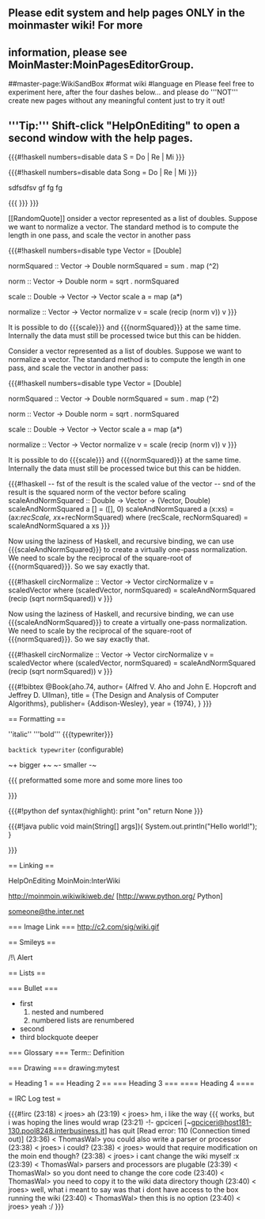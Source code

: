 ## Please edit system and help pages ONLY in the moinmaster wiki! For more
## information, please see MoinMaster:MoinPagesEditorGroup.
##master-page:WikiSandBox
#format wiki
#language en
Please feel free to experiment here, after the four dashes below... and please do '''NOT''' create new pages without any meaningful content just to try it out!

'''Tip:''' Shift-click "HelpOnEditing" to open a second window with the help pages.
----

{{{#!haskell numbers=disable
data S = Do | Re | Mi 
}}}

{{{#!haskell numbers=disable
data Song = Do | Re | Mi 
}}}

 sdfsdfsv  gf fg fg 

{{{
\}\}\}
}}}

[[RandomQuote]]
onsider a vector represented as a list of doubles.  Suppose we want to normalize a vector.  The standard method is to compute the length in one pass, and scale the vector in another pass

{{{#!haskell numbers=disable
type Vector = [Double]

normSquared :: Vector -> Double
normSquared = sum . map (^2)

norm :: Vector -> Double
norm = sqrt . normSquared

scale :: Double -> Vector -> Vector
scale a = map (a*)

normalize :: Vector -> Vector
normalize v = scale (recip (norm v)) v
}}}

It is possible to do {{{scale}}} and {{{normSquared}}} at the same time. Internally the data must still be processed twice but this can be hidden.

Consider a vector represented as a list of doubles.  Suppose we want to normalize a vector.  The standard method is to compute the length in one pass, and scale the vector in another pass:

{{{#!haskell numbers=disable
type Vector = [Double]

normSquared :: Vector -> Double
normSquared = sum . map (^2)

norm :: Vector -> Double
norm = sqrt . normSquared

scale :: Double -> Vector -> Vector
scale a = map (a*)

normalize :: Vector -> Vector
normalize v = scale (recip (norm v)) v
}}}

It is possible to do {{{scale}}} and {{{normSquared}}} at the same time. Internally the data must still be processed twice but this can be hidden.

{{{#!haskell
-- fst of the result is the scaled value of the vector
-- snd of the result is the squared norm of the vector before scaling
scaleAndNormSquared :: Double -> Vector -> (Vector, Double)
scaleAndNormSquared a [] = ([], 0)
scaleAndNormSquared a (x:xs) = (a*x:recScale, x*x+recNormSquared)
  where (recScale, recNormSquared) = scaleAndNormSquared a xs
}}}

Now using the laziness of Haskell, and recursive binding, we can use {{{scaleAndNormSquared}}} to create a virtually one-pass normalization. We need to scale by the reciprocal of the square-root of {{{normSquared}}}.  So we say exactly that.

{{{#!haskell
circNormalize :: Vector -> Vector
circNormalize v = scaledVector
  where (scaledVector, normSquared) = scaleAndNormSquared (recip (sqrt normSquared)) v
}}}

Now using the laziness of Haskell, and recursive binding, we can use {{{scaleAndNormSquared}}} to create a virtually one-pass normalization. We need to scale by the reciprocal of the square-root of {{{normSquared}}}.  So we say exactly that.

{{{#!haskell
circNormalize :: Vector -> Vector
circNormalize v = scaledVector
  where (scaledVector, normSquared) = scaleAndNormSquared (recip (sqrt normSquared)) v
}}}




{{{#!bibtex
@Book{aho.74,
  author= {Alfred V. Aho and John E. Hopcroft and Jeffrey D. Ullman},
  title = {The Design and Analysis of Computer Algorithms},
  publisher= {Addison-Wesley},
  year  = {1974},
}
}}}




== Formatting ==

''italic'' '''bold''' {{{typewriter}}} 

`backtick typewriter` (configurable)

~+ bigger +~ ~- smaller -~

{{{
preformatted some more
and some more lines too

}}}

{{{#!python
def syntax(highlight):
    print "on"
    return None
}}}


{{{#!java
  public void main(String[] args]){
     System.out.println("Hello world!");
  } 

}}}


== Linking ==

HelpOnEditing MoinMoin:InterWiki 

http://moinmoin.wikiwikiweb.de/ [http://www.python.org/ Python]

someone@the.inter.net


=== Image Link ===
http://c2.com/sig/wiki.gif

== Smileys ==

/!\ Alert

== Lists ==

=== Bullet ===
 * first
   1. nested and numbered
   1. numbered lists are renumbered
 * second
 * third
 blockquote
   deeper

=== Glossary ===
 Term:: Definition

=== Drawing ===
drawing:mytest

= Heading 1 =
== Heading 2 ==
=== Heading 3 ===
==== Heading 4 ====

= IRC Log test =

{{{#!irc
(23:18) <     jroes> ah
(23:19) <     jroes> hm, i like the way {{{ works, but i was hoping the lines would wrap
(23:21) -!- gpciceri [~gpciceri@host181-130.pool8248.interbusiness.it] has quit [Read error: 110 (Connection timed out)]
(23:36) < ThomasWal> you could also write a parser or processor
(23:38) <     jroes> i could?
(23:38) <     jroes> would that require modification on the moin end though?
(23:38) <     jroes> i cant change the wiki myself :x
(23:39) < ThomasWal> parsers and processors are plugable
(23:39) < ThomasWal> so you dont need to change the core code
(23:40) < ThomasWal> you need to copy it to the wiki data directory though
(23:40) <     jroes> well, what i meant to say was that i dont have access to the box running the wiki
(23:40) < ThomasWal> then this is no option
(23:40) <     jroes> yeah :/
}}}
